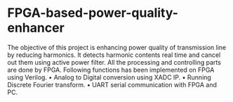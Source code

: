 # FPGA-based-power-quality-enhancer

The objective of this project is enhancing power quality of transmission line by reducing harmonics. It detects harmonic contents real time and cancel out them using active power filter. All the processing and controlling parts are done by FPGA. Following functions has been implemented on FPGA using Verilog.
•	Analog to Digital conversion using XADC IP.
•	Running Discrete Fourier transform.
•	UART serial communication with FPGA and PC.
